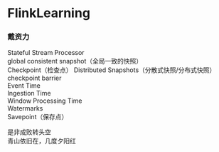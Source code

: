 # FlinkLearning


### 戴资力
Stateful Stream Processor  
global consistent snapshot（全局一致的快照）  
Checkpoint（检查点）
Distributed Snapshots（分散式快照/分布式快照）  
checkpoint barrier  
Event Time  
Ingestion Time  
Window Processing Time  
Watermarks  
Savepoint（保存点）  

是非成败转头空  
青山依旧在，几度夕阳红
